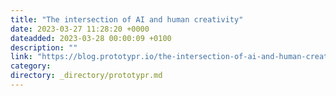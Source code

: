 ```yaml
---
title: "The intersection of AI and human creativity"
date: 2023-03-27 11:28:20 +0000
dateadded: 2023-03-28 00:00:09 +0100
description: ""
link: "https://blog.prototypr.io/the-intersection-of-ai-and-human-creativity-c075dbc3b1b1?source=rss----eb297ea1161a---4"
category:
directory: _directory/prototypr.md
---
```

